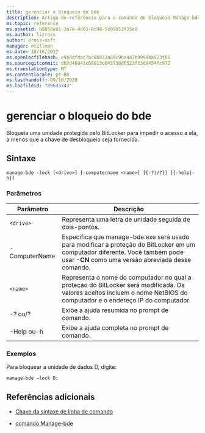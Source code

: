 ```yaml
---
title: gerenciar o bloqueio do bde
description: Artigo de referência para o comando de bloqueio Manage-bde, que bloqueia uma unidade protegida pelo BitLocker para impedir o acesso a ela, a menos que a chave de desbloqueio seja fornecida.
ms.topic: reference
ms.assetid: b8858e61-3a7e-4d03-8c98-5c09853f35e8
ms.author: lizross
author: eross-msft
manager: mtillman
ms.date: 10/16/2017
ms.openlocfilehash: e9b8dfdac7bc8b833a89c9ba447b99984a923f86
ms.sourcegitcommit: db2d46842c68813d043738d6523f13d8454fc972
ms.translationtype: MT
ms.contentlocale: pt-BR
ms.lasthandoff: 09/10/2020
ms.locfileid: "89633743"
---
```

# <a name="manage-bde-lock"></a>gerenciar o bloqueio do bde

Bloqueia uma unidade protegida pelo BitLocker para impedir o acesso a ela, a menos que a chave de desbloqueio seja fornecida.

## <a name="syntax"></a>Sintaxe

```
manage-bde -lock [<drive>] [-computername <name>] [{-?|/?}] [{-help|-h}]
```

### <a name="parameters"></a>Parâmetros

| Parâmetro | Descrição |
| --------- | ----------- |
| `<drive>` | Representa uma letra de unidade seguida de dois-pontos. |
| -ComputerName | Especifica que manage-bde.exe será usado para modificar a proteção do BitLocker em um computador diferente. Você também pode usar **-CN** como uma versão abreviada desse comando. |
| `<name>` | Representa o nome do computador no qual a proteção do BitLocker será modificada. Os valores aceitos incluem o nome NetBIOS do computador e o endereço IP do computador. |
| -? ou/? | Exibe a ajuda resumida no prompt de comando. |
| -Help ou-h | Exibe a ajuda completa no prompt de comando. |

### <a name="examples"></a>Exemplos

Para bloquear a unidade de dados D, digite:

```
manage-bde –lock D:
```

## <a name="additional-references"></a>Referências adicionais

- [Chave da sintaxe de linha de comando](command-line-syntax-key.md)

- [comando Manage-bde](manage-bde.md)
